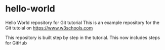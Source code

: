 # hello-world
Hello World repository for Git tutorial
This is an example repository for the Git tutoial on https://www.w3schools.com

This repository is built step by step in the tutorial.
This now includes steps for GitHub
